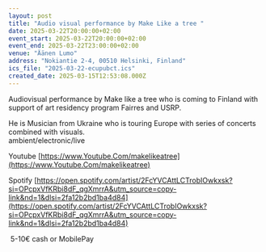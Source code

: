 ```yaml
---
layout: post
title: "Audio visual performance by Make Like a tree "
date: 2025-03-22T20:00:00+02:00
event_start: 2025-03-22T20:00:00+02:00
event_end: 2025-03-22T23:00:00+02:00
venue: "Äänen Lumo"
address: "Nokiantie 2-4, 00510 Helsinki, Finland"
ics_file: "2025-03-22-ecupubct.ics"
created_date: 2025-03-15T12:53:08.000Z
---
```


Audiovisual performance by Make like a tree who is coming to Finland with support of art residency program Fairres and USRP.  
  
He is Musician from Ukraine who is touring Europe with series of concerts combined with visuals.  
ambient/electronic/live  
  
Youtube [https://www.Youtube.Com/makelikeatree](https://www.Youtube.Com/makelikeatree)  
  
Spotify [https://open.spotify.com/artist/2FcYVCAttLCTrobIOwkxsk?si=OPcpxVfKRbi8dF_qgXmrrA&utm_source=copy-link&nd=1&dlsi=2fa12b2bd1ba4d84](https://open.spotify.com/artist/2FcYVCAttLCTrobIOwkxsk?si=OPcpxVfKRbi8dF_qgXmrrA&utm_source=copy-link&nd=1&dlsi=2fa12b2bd1ba4d84)  
  
 5-10€ cash or MobilePay   
  
  
 
